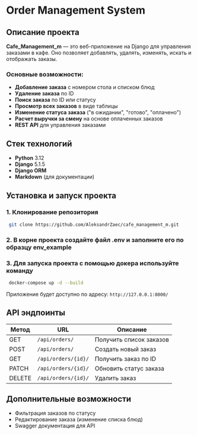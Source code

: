 # Order Management System

## Описание проекта

**Cafe_Management_m** — это веб-приложение на Django для управления заказами в кафе. Оно позволяет добавлять, удалять, изменять, искать и отображать заказы.

### Основные возможности:

- **Добавление заказа** с номером стола и списком блюд
- **Удаление заказа** по ID
- **Поиск заказа** по ID или статусу
- **Просмотр всех заказов** в виде таблицы
- **Изменение статуса заказа** ("в ожидании", "готово", "оплачено")
- **Расчет выручки за смену** на основе оплаченных заказов
- **REST API** для управления заказами

## Стек технологий

- **Python** 3.12
- **Django** 5.1.5
- **Django ORM**
- **Markdown** (для документации)

## Установка и запуск проекта

### 1. Клонирование репозитория

```sh
 git clone https://github.com/AleksandrZaec/cafe_management_m.git
```

### 2. В корне проекта создайте файл .env и заполните его по образцу env_example



### 3. Для запуска проекта с помощью докера используйте команду

```sh
 docker-compose up -d --build
```

Приложение будет доступно по адресу: `http://127.0.0.1:8000/`

## API эндпоинты

| Метод  | URL                 | Описание                |
| ------ | ------------------- | ----------------------- |
| GET    | `/api/orders/`      | Получить список заказов |
| POST   | `/api/orders/`      | Создать новый заказ     |
| GET    | `/api/orders/{id}/` | Получить заказ по ID    |
| PATCH  | `/api/orders/{id}/` | Обновить статус заказа  |
| DELETE | `/api/orders/{id}/` | Удалить заказ           |


## Дополнительные возможности

- Фильтрация заказов по статусу
- Редактирование заказа (изменение списка блюд)
- Swagger документация для API


